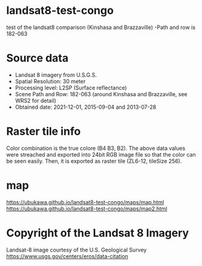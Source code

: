 # landsat8-test-congo
test of the landsat8 comparison (Kinshasa and Brazzaville) -Path and row is 182-063

# Source data
* Landsat 8 imagery from U.S.G.S.
* Spatial Resolution: 30 meter
* Processing level: L2SP (Surface reflectance)
* Scene Path and Row: 182-063 (around Kinshasa and Brazzaville, see WRS2 for detail)
* Obtained date: 2021-12-01, 2015-09-04 and 2013-07-28

# Raster tile info
Color combination is the true colore (B4 B3, B2).
The above data values were streached and exported into 24bit RGB image file so that the color can be seen easily.
Then, it is exported as raster tile (ZL6-12, tileSize 256).  


# map
https://ubukawa.github.io/landsat8-test-congo/maps/map.html
https://ubukawa.github.io/landsat8-test-congo/maps/map2.html


# Copyright of the Landsat 8 Imagery
Landsat-8 image courtesy of the U.S. Geological Survey  
https://www.usgs.gov/centers/eros/data-citation